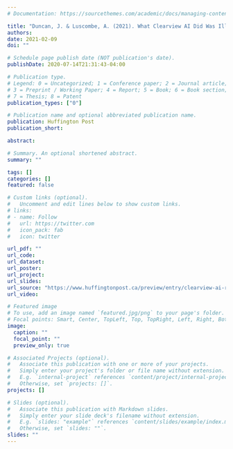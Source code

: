```yaml
---
# Documentation: https://sourcethemes.com/academic/docs/managing-content/

title: "Duncan, J. & Luscombe, A. (2021). What Clearview AI Did Was Illegal, But Don't Play Down The RCMP's Role In It."
authors:
date: 2021-02-09
doi: ""

# Schedule page publish date (NOT publication's date).
publishDate: 2020-07-14T21:31:43-04:00

# Publication type.
# Legend: 0 = Uncategorized; 1 = Conference paper; 2 = Journal article;
# 3 = Preprint / Working Paper; 4 = Report; 5 = Book; 6 = Book section;
# 7 = Thesis; 8 = Patent
publication_types: ["0"]

# Publication name and optional abbreviated publication name.
publication: Huffington Post
publication_short:

abstract:

# Summary. An optional shortened abstract.
summary: ""

tags: []
categories: []
featured: false

# Custom links (optional).
#   Uncomment and edit lines below to show custom links.
# links:
# - name: Follow
#   url: https://twitter.com
#   icon_pack: fab
#   icon: twitter

url_pdf: ""
url_code:
url_dataset:
url_poster:
url_project:
url_slides:
url_source: "https://www.huffingtonpost.ca/preview/entry/clearview-ai-rcmp-role_ca_6022e414c5b6d78d444a78ae?preview_token=38838fa3-7870-43ed-a0eb-606d22918b19"
url_video:

# Featured image
# To use, add an image named `featured.jpg/png` to your page's folder.
# Focal points: Smart, Center, TopLeft, Top, TopRight, Left, Right, BottomLeft, Bottom, BottomRight.
image:
  caption: ""
  focal_point: ""
  preview_only: true

# Associated Projects (optional).
#   Associate this publication with one or more of your projects.
#   Simply enter your project's folder or file name without extension.
#   E.g. `internal-project` references `content/project/internal-project/index.md`.
#   Otherwise, set `projects: []`.
projects: []

# Slides (optional).
#   Associate this publication with Markdown slides.
#   Simply enter your slide deck's filename without extension.
#   E.g. `slides: "example"` references `content/slides/example/index.md`.
#   Otherwise, set `slides: ""`.
slides: ""
---
```

